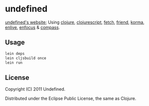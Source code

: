 # undefined

[undefined's website](http://undefined.re);
Using [clojure](http://clojure.org), [clojurescript](https://github.com/clojure/clojurescript), [fetch](https://github.com/ibdknox/fetch), [friend](https://github.com/cemerick/friend), [korma](https://github.com/korma/Korma), [enlive](https://github.com/cgrand/enlive), [enfocus](https://github.com/ckirkendall/enfocus) & [compass](http://compass-style.org/).


## Usage

```bash
lein deps
lein cljsbuild once
lein run
```

## License

Copyright (C) 2011 Undefined.

Distributed under the Eclipse Public License, the same as Clojure.
